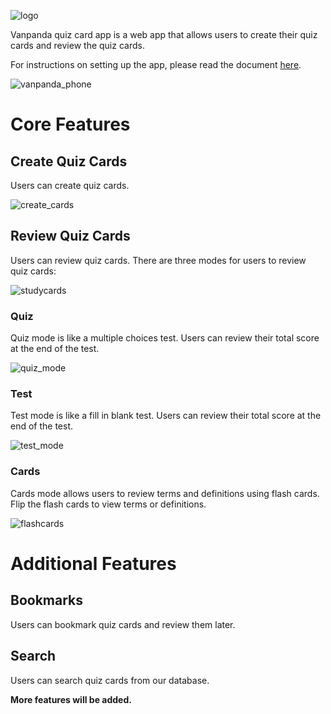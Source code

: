 ![logo](logo.png)

Vanpanda quiz card app is a web app that allows users to create their quiz cards and review the quiz cards.

For instructions on setting up the app, please read the document [here](./docs/SetUp.md).

![vanpanda_phone](docs/img/vanpanda_phone.png)

# Core Features

## Create Quiz Cards

Users can create quiz cards.

![create_cards](docs/img/create_cards.png)

## Review Quiz Cards

Users can review quiz cards. There are three modes for users to review quiz cards:

![studycards](docs/img/studycards.png)

### Quiz

Quiz mode is like a multiple choices test. Users can review their total score at the end of the test.

![quiz_mode](docs/img/quiz_mode.png)

### Test

Test mode is like a fill in blank test. Users can review their total score at the end of the test.

![test_mode](docs/img/test_mode.png)

### Cards

Cards mode allows users to review terms and definitions using flash cards. Flip the flash cards to view terms or definitions.

![flashcards](docs/img/flashcards.png)

# Additional Features

## Bookmarks

Users can bookmark quiz cards and review them later.

## Search

Users can search quiz cards from our database.

**More features will be added.**
